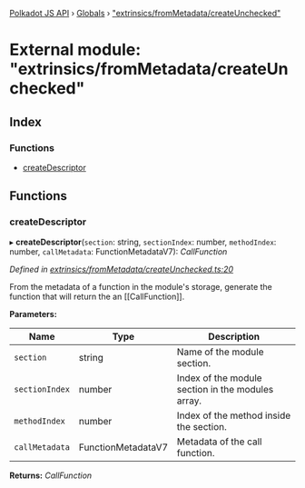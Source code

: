[Polkadot JS API](../README.md) › [Globals](../globals.md) › ["extrinsics/fromMetadata/createUnchecked"](_extrinsics_frommetadata_createunchecked_.md)

# External module: "extrinsics/fromMetadata/createUnchecked"

## Index

### Functions

* [createDescriptor](_extrinsics_frommetadata_createunchecked_.md#createdescriptor)

## Functions

###  createDescriptor

▸ **createDescriptor**(`section`: string, `sectionIndex`: number, `methodIndex`: number, `callMetadata`: FunctionMetadataV7): *CallFunction*

*Defined in [extrinsics/fromMetadata/createUnchecked.ts:20](https://github.com/polkadot-js/api/blob/b231b7b/packages/api-metadata/src/extrinsics/fromMetadata/createUnchecked.ts#L20)*

From the metadata of a function in the module's storage, generate the function
that will return the an [[CallFunction]].

**Parameters:**

Name | Type | Description |
------ | ------ | ------ |
`section` | string | Name of the module section. |
`sectionIndex` | number | Index of the module section in the modules array. |
`methodIndex` | number | Index of the method inside the section. |
`callMetadata` | FunctionMetadataV7 | Metadata of the call function.  |

**Returns:** *CallFunction*
